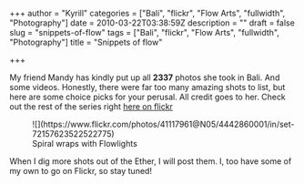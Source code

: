 +++
author = "Kyrill"
categories = ["Bali", "flickr", "Flow Arts", "fullwidth", "Photography"]
date = 2010-03-22T03:38:59Z
description = ""
draft = false
slug = "snippets-of-flow"
tags = ["Bali", "flickr", "Flow Arts", "fullwidth", "Photography"]
title = "Snippets of flow"

+++


My friend Mandy has kindly put up all **2337** photos she took in Bali. And some videos. Honestly, there were far too many amazing shots to list, but here are some choice picks for your perusal. All credit goes to her. Check out the rest of the series right [here on flickr](https://www.flickr.com/photos/41117961@N05/collections/72157623660460046/ "Bali 2010")

<figure class="thumbnail wp-caption alignnone" style="width: 510px">
![](https://www.flickr.com/photos/41117961@N05/4442860001/in/set-72157623522522775)
<figcaption class="caption wp-caption-text">Spiral wraps with Flowlights</figcaption></figure>When I dig more shots out of the Ether, I will post them. I, too have some of my own to go on Flickr, so stay tuned!


